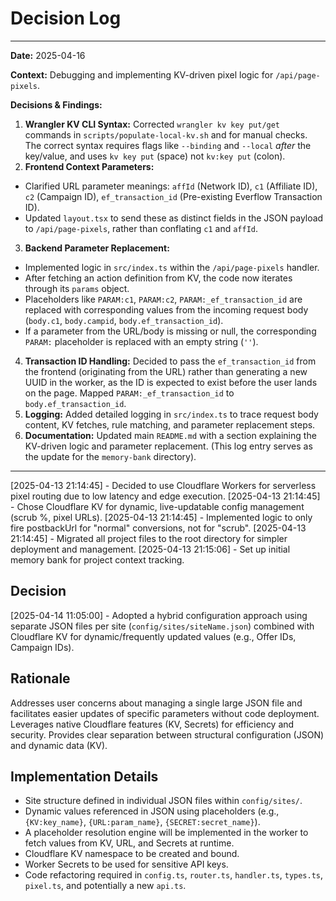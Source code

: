 # Decision Log

---

**Date:** 2025-04-16

**Context:** Debugging and implementing KV-driven pixel logic for `/api/page-pixels`.

**Decisions & Findings:**

1.  **Wrangler KV CLI Syntax:** Corrected `wrangler kv key put/get` commands in `scripts/populate-local-kv.sh` and for manual checks. The correct syntax requires flags like `--binding` and `--local` *after* the key/value, and uses `kv key put` (space) not `kv:key put` (colon).
2.  **Frontend Context Parameters:**
   *   Clarified URL parameter meanings: `affId` (Network ID), `c1` (Affiliate ID), `c2` (Campaign ID), `ef_transaction_id` (Pre-existing Everflow Transaction ID).
   *   Updated `layout.tsx` to send these as distinct fields in the JSON payload to `/api/page-pixels`, rather than conflating `c1` and `affId`.
3.  **Backend Parameter Replacement:**
   *   Implemented logic in `src/index.ts` within the `/api/page-pixels` handler.
   *   After fetching an action definition from KV, the code now iterates through its `params` object.
   *   Placeholders like `PARAM:c1`, `PARAM:c2`, `PARAM:_ef_transaction_id` are replaced with corresponding values from the incoming request body (`body.c1`, `body.campid`, `body.ef_transaction_id`).
   *   If a parameter from the URL/body is missing or null, the corresponding `PARAM:` placeholder is replaced with an empty string (`''`).
4.  **Transaction ID Handling:** Decided to pass the `ef_transaction_id` from the frontend (originating from the URL) rather than generating a new UUID in the worker, as the ID is expected to exist before the user lands on the page. Mapped `PARAM:_ef_transaction_id` to `body.ef_transaction_id`.
5.  **Logging:** Added detailed logging in `src/index.ts` to trace request body content, KV fetches, rule matching, and parameter replacement steps.
6.  **Documentation:** Updated main `README.md` with a section explaining the KV-driven logic and parameter replacement. (This log entry serves as the update for the `memory-bank` directory).

---

[2025-04-13 21:14:45] - Decided to use Cloudflare Workers for serverless pixel routing due to low latency and edge execution.
[2025-04-13 21:14:45] - Chose Cloudflare KV for dynamic, live-updatable config management (scrub %, pixel URLs).
[2025-04-13 21:14:45] - Implemented logic to only fire postbackUrl for "normal" conversions, not for "scrub".
[2025-04-13 21:14:45] - Migrated all project files to the root directory for simpler deployment and management.
[2025-04-13 21:15:06] - Set up initial memory bank for project context tracking.
## Decision

[2025-04-14 11:05:00] - Adopted a hybrid configuration approach using separate JSON files per site (`config/sites/siteName.json`) combined with Cloudflare KV for dynamic/frequently updated values (e.g., Offer IDs, Campaign IDs).

## Rationale

Addresses user concerns about managing a single large JSON file and facilitates easier updates of specific parameters without code deployment. Leverages native Cloudflare features (KV, Secrets) for efficiency and security. Provides clear separation between structural configuration (JSON) and dynamic data (KV).

## Implementation Details

- Site structure defined in individual JSON files within `config/sites/`.
- Dynamic values referenced in JSON using placeholders (e.g., `{KV:key_name}`, `{URL:param_name}`, `{SECRET:secret_name}`).
- A placeholder resolution engine will be implemented in the worker to fetch values from KV, URL, and Secrets at runtime.
- Cloudflare KV namespace to be created and bound.
- Worker Secrets to be used for sensitive API keys.
- Code refactoring required in `config.ts`, `router.ts`, `handler.ts`, `types.ts`, `pixel.ts`, and potentially a new `api.ts`.
